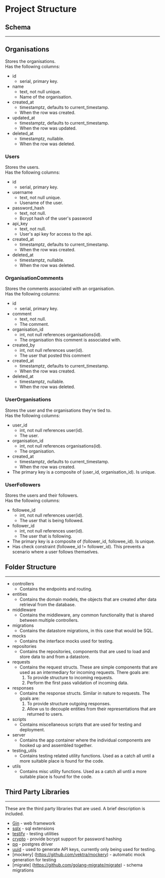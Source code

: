 
# Project Structure

## Schema
___
## Organisations
Stores the organisations.\
Has the following columns:
* id
   * serial, primary key.
* name
   * text, not null unique.
   * Name of the organisation.
* created_at
   * timestamptz, defaults to current_timestamp.
   * When the row was created.
* updated_at
   * timestamptz, defaults to current_timestamp.
   * When the row was updated.
* deleted_at
   * timestamptz, nullable.
   * When the row was deleted.

### Users
Stores the users.\
Has the following columns:
* id
   * serial, primary key.
* username
   * text, not null unique.
   * Usename of the user.
* password_hash
   * text, not null.
   * Bcrypt hash of the user's password
* api_key
   * text, not null.
   * User's api key for access to the api.
* created_at
   * timestamptz, defaults to current_timestamp.
   * When the row was created.
* deleted_at
   * timestamptz, nullable.
   * When the row was deleted.

### OrganisationComments
Stores the comments associated with an organisation.\
Has the following columns:
* id
   * serial, primary key.
* comment
   * text, not null.
   * The comment.
* organisation_id
   * int, not null references organisations(id).
   * The organisation this comment is associated with.
* created_by
   * int, not null references user(id).
   * The user that posted this comment
* created_at
   * timestamptz, defaults to current_timestamp.
   * When the row was created.
* deleted_at
   * timestamptz, nullable.
   * When the row was deleted.

### UserOrganisations
Stores the user and the organisations they're tied to.\
Has the following columns:
* user_id
   * int, not null references user(id).
   * The user.
* organisation_id
   * int, not null references organisations(id).
   * The organisation.
* created_at
   * timestamptz, defaults to current_timestamp.
   * When the row was created.
* The primary key is a composite of (user_id, organisation_id). Is unique.

### UserFollowers
Stores the users and their followers.\
Has the following columns:
* followee_id
   * int, not null references user(id).
   * The user that is being followed.
* follower_id
   * int, not null references user(id).
   * The user that is following.
* The primary key is a composite of (follower_id, followee_id). Is unique.
* Has check constraint (followee_id != follower_id). This prevents a scenario where a user follows themselves.

## Folder Structure
___
* controllers 
    * Contains the endpoints and routing.
* entities 
    * Contains the domain models, the objects that are created after data retrieval from the database.
* middleware 
    * Contains the middleware, any common functionality that is shared between multiple controllers.
* migrations 
    * Contains the datastore migrations, in this case that would be SQL.
* mocks 
    * Contains the interface mocks used for testing.
* repositories 
    * Contains the repositories, components that are used to load and store data to and from a datastore.
* requests 
    * Contains the request structs. These are simple components that are used as an intermediary for incoming requests. There goals are:
        1. To provide structure to incoming requests. 
        2. Perform the first pass validation of incoming data.
* responses 
    * Contains the response structs. Similar in nature to requests. The goals are: 
        1. To provide structure outgoing responses. 
        2. Allow us to decouple entities from their representations that are returned to users. 
* scripts 
    * Contains miscellaneous scripts that are used for testing and deployment.
* server 
    * Contains the app container where the individual components are hooked up and assembled together.
* testing_utils 
    * Contains testing related utility functions. Used as a catch all until a more suitable place is found for the code.
* utils 
    * Contains misc utility functions. Used as a catch all until a more suitable place is found for the code.

## Third Party Libraries
___
These are the third party libraries that are used. A brief description is included.
* [Gin](https://github.com/gin-gonic/gin) - web framework
* [sqlx](https://github.com/jmoiron/sqlx) - sql extensions 
* [testify](https://github.com/stretchr/testify) - testing utilities
* [crypto](https://github.com/golang/crypto) - provide bcrypt support for password hashing
* [pq](https://github.com/lib/pq) - postgres driver
* [uuid](https://github.com/google/uuid) - used to generate API keys, currently only being used for testing.
* [mockery] (https://github.com/vektra/mockery) - automatic mock generation for testing
* [migrate] (https://github.com/golang-migrate/migrate) - schema migrations
